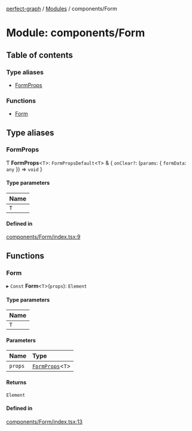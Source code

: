 [perfect-graph](../README.md) / [Modules](../modules.md) / components/Form

# Module: components/Form

## Table of contents

### Type aliases

- [FormProps](components_Form.md#formprops)

### Functions

- [Form](components_Form.md#form)

## Type aliases

### FormProps

Ƭ **FormProps**<`T`\>: `FormPropsDefault`<`T`\> & { `onClear?`: (`params`: { `formData`: `any`  }) => `void`  }

#### Type parameters

| Name |
| :------ |
| `T` |

#### Defined in

[components/Form/index.tsx:9](https://github.com/MaastrichtU-IDS/perfect-graph/blob/c07a48d/src/components/Form/index.tsx#L9)

## Functions

### Form

▸ `Const` **Form**<`T`\>(`props`): `Element`

#### Type parameters

| Name |
| :------ |
| `T` |

#### Parameters

| Name | Type |
| :------ | :------ |
| `props` | [`FormProps`](components_Form.md#formprops)<`T`\> |

#### Returns

`Element`

#### Defined in

[components/Form/index.tsx:13](https://github.com/MaastrichtU-IDS/perfect-graph/blob/c07a48d/src/components/Form/index.tsx#L13)
